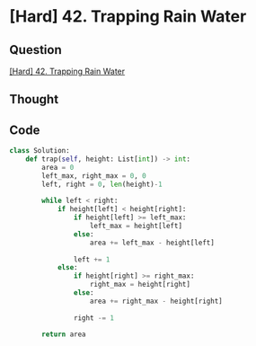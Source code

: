 # [Hard] 42. Trapping Rain Water

## Question

[[Hard] 42. Trapping Rain Water](https://leetcode.com/problems/trapping-rain-water/)

## Thought

## Code

```python
class Solution:
    def trap(self, height: List[int]) -> int:
        area = 0
        left_max, right_max = 0, 0
        left, right = 0, len(height)-1
        
        while left < right:
            if height[left] < height[right]:
                if height[left] >= left_max:
                    left_max = height[left]
                else:
                    area += left_max - height[left]
                
                left += 1
            else:
                if height[right] >= right_max:
                    right_max = height[right]
                else:
                    area += right_max - height[right]
                    
                right -= 1
                
        return area
```
